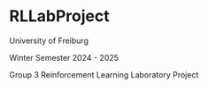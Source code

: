# RLLabProject
University of Freiburg

Winter Semester 2024 - 2025

Group 3 Reinforcement Learning Laboratory Project
